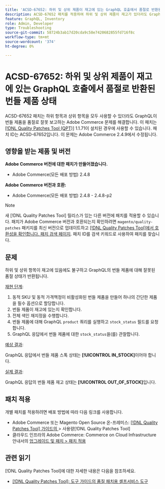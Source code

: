 ```yaml
---
title: 'ACSD-67652: 하위 및 상위 제품이 재고에 있는 GraphQL 호출에서 품절로 반환된 번들 제품 상태'
description: ACSD-67652 패치를 적용하여 하위 및 상위 제품이 재고가 있더라도 GraphQL 호출에서 번들 제품 상태가 품절로 반환되는 Adobe Commerce 문제를 해결합니다.
feature: GraphQL, Inventory
role: Admin, Developer
type: Troubleshooting
source-git-commit: 58724b3ab17d20cda9c58e7420682855fd716f8c
workflow-type: tm+mt
source-wordcount: '374'
ht-degree: 0%

---
```



# ACSD-67652: 하위 및 상위 제품이 재고에 있는 GraphQL 호출에서 품절로 반환된 번들 제품 상태

ACSD-67652 패치는 하위 항목과 상위 항목을 모두 사용할 수 있더라도 GraphQL이 번들 제품을 품절로 잘못 보고하는 Adobe Commerce 문제를 해결합니다. 이 패치는 [[!DNL Quality Patches Tool (QPT)]](/help/tools/quality-patches-tool/quality-patches-tool-to-self-serve-quality-patches.md) 1.1.71이 설치된 경우에 사용할 수 있습니다. 패치 ID는 ACSD-67652입니다. 이 문제는 Adobe Commerce 2.4.9에서 수정됩니다.

## 영향을 받는 제품 및 버전

**Adobe Commerce 버전에 대한 패치가 만들어졌습니다.**

* Adobe Commerce(모든 배포 방법) 2.4.8

**Adobe Commerce 버전과 호환:**

* Adobe Commerce(모든 배포 방법) 2.4.8 - 2.4.8-p2

>[!NOTE]
>
>새 [!DNL Quality Patches Tool] 릴리스가 있는 다른 버전에 패치를 적용할 수 있습니다. 패치가 Adobe Commerce 버전과 호환되는지 확인하려면 `magento/quality-patches` 패키지를 최신 버전으로 업데이트하고 [[!DNL Quality Patches Tool]에서 호환성을 확인합니다. 패치 검색 페이지](https://experienceleague.adobe.com/tools/commerce-quality-patches/index.html?lang=ko). 패치 ID를 검색 키워드로 사용하여 패치를 찾습니다.

## 문제

하위 및 상위 항목이 재고에 있음에도 불구하고 GraphQL의 번들 제품에 대해 잘못된 품절 상태가 반환됩니다.

<u>재현 단계</u>:

1. 동적 SKU 및 동적 가격책정이 비활성화된 번들 제품을 만들어 하나의 간단한 제품을 필수 옵션으로 할당합니다.
1. 번들 제품이 재고에 있는지 확인합니다.
1. 전체 색인 재지정을 수행합니다.
1. 번들 제품에 대해 GraphQL `product` 쿼리를 실행하고 `stock_status` 필드를 요청합니다.
1. GraphQL 응답에서 번들 제품에 대한 `stock_status`을(를) 관찰합니다.


<u>예상 결과</u>:

GraphQL 응답에서 번들 제품 스톡 상태는 **[!UICONTROL IN_STOCK]**&#x200B;이어야 합니다.

<u>실제 결과</u>:

GraphQL 응답의 번들 제품 재고 상태는 **[!UICONTROL OUT_OF_STOCK]**&#x200B;입니다.


## 패치 적용

개별 패치를 적용하려면 배포 방법에 따라 다음 링크를 사용합니다.

* Adobe Commerce 또는 Magento Open Source 온-프레미스: [[!DNL Quality Patches Tool]  가이드의 &#x200B;](/help/tools/quality-patches-tool/usage.md)> 사용량[!DNL Quality Patches Tool]
* 클라우드 인프라의 Adobe Commerce: Commerce on Cloud Infrastructure 안내서의 [업그레이드 및 패치 > 패치 적용](https://experienceleague.adobe.com/docs/commerce-cloud-service/user-guide/develop/upgrade/apply-patches.html?lang=ko)

## 관련 읽기

[!DNL Quality Patches Tool]에 대한 자세한 내용은 다음을 참조하세요.

* [[!DNL Quality Patches Tool]: 도구 가이드의 품질 패치용 셀프서비스 도구](/help/tools/quality-patches-tool/quality-patches-tool-to-self-serve-quality-patches.md)
